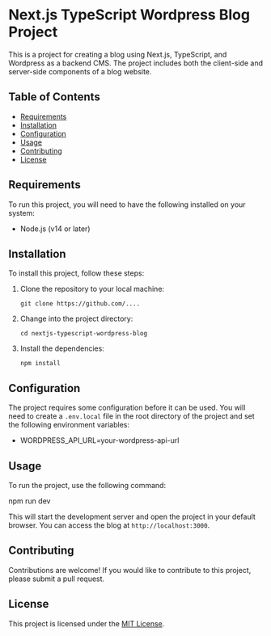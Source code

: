 # Next.js TypeScript Wordpress Blog Project

This is a project for creating a blog using Next.js, TypeScript, and Wordpress as a backend CMS. The project includes both the client-side and server-side components of a blog website.

## Table of Contents

- [Requirements](#requirements)
- [Installation](#installation)
- [Configuration](#configuration)
- [Usage](#usage)
- [Contributing](#contributing)
- [License](#license)

## Requirements

To run this project, you will need to have the following installed on your system:

- Node.js (v14 or later)

## Installation

To install this project, follow these steps:

1. Clone the repository to your local machine:

    ```
    git clone https://github.com/....
    ```

2. Change into the project directory:

    ```
    cd nextjs-typescript-wordpress-blog
    ```

3. Install the dependencies:

    ```
    npm install
    ```

## Configuration

The project requires some configuration before it can be used. You will need to create a `.env.local` file in the root directory of the project and set the following environment variables:

- WORDPRESS_API_URL=your-wordpress-api-url


## Usage

To run the project, use the following command:

npm run dev

This will start the development server and open the project in your default browser. You can access the blog at `http://localhost:3000`.

## Contributing

Contributions are welcome! If you would like to contribute to this project, please submit a pull request.

## License

This project is licensed under the [MIT License](LICENSE).
